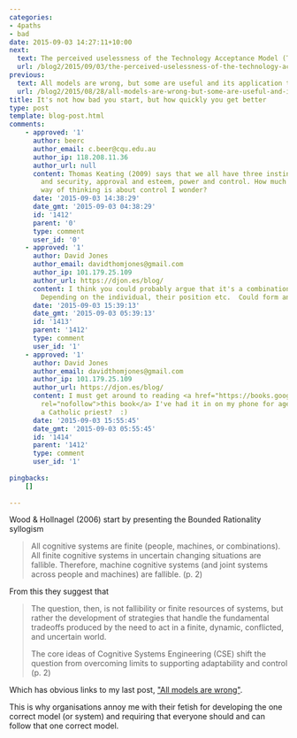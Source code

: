 ```yaml
---
categories:
- 4paths
- bad
date: 2015-09-03 14:27:11+10:00
next:
  text: The perceived uselessness of the Technology Acceptance Model (TAM) for e-learning
  url: /blog2/2015/09/03/the-perceived-uselessness-of-the-technology-acceptance-model-tam-for-e-learning/
previous:
  text: All models are wrong, but some are useful and its application to e-learning
  url: /blog2/2015/08/28/all-models-are-wrong-but-some-are-useful-and-its-application-to-e-learning/
title: It's not how bad you start, but how quickly you get better
type: post
template: blog-post.html
comments:
    - approved: '1'
      author: beerc
      author_email: c.beer@cqu.edu.au
      author_ip: 118.208.11.36
      author_url: null
      content: Thomas Keating (2009) says that we all have three instinctual needs. Safety
        and security, approval and esteem, power and control. How much of the "one ring'
        way of thinking is about control I wonder?
      date: '2015-09-03 14:38:29'
      date_gmt: '2015-09-03 04:38:29'
      id: '1412'
      parent: '0'
      type: comment
      user_id: '0'
    - approved: '1'
      author: David Jones
      author_email: davidthomjones@gmail.com
      author_ip: 101.179.25.109
      author_url: https://djon.es/blog/
      content: I think you could probably argue that it's a combination of all three.
        Depending on the individual, their position etc.  Could form an interesting survey.
      date: '2015-09-03 15:39:13'
      date_gmt: '2015-09-03 05:39:13'
      id: '1413'
      parent: '1412'
      type: comment
      user_id: '1'
    - approved: '1'
      author: David Jones
      author_email: davidthomjones@gmail.com
      author_ip: 101.179.25.109
      author_url: https://djon.es/blog/
      content: I must get around to reading <a href="https://books.google.com.au/books?id=CUgasLvgvdEC&amp;pg=PA7&amp;lpg=PA7&amp;dq=thomas+keating+2009+safety+security+esteem+power&amp;source=bl&amp;ots=PwfR4-a-ma&amp;sig=mACsFtsOTimuoAdFsFY3L5hErEQ&amp;hl=en&amp;sa=X&amp;redir_esc=y#v=onepage&amp;q=thomas%20keating%202009%20safety%20security%20esteem%20power&amp;f=false"
        rel="nofollow">this book</a> I've had it in on my phone for ages.  But citing
        a Catholic priest?  :)
      date: '2015-09-03 15:55:45'
      date_gmt: '2015-09-03 05:55:45'
      id: '1414'
      parent: '1412'
      type: comment
      user_id: '1'
    
pingbacks:
    []
    
---
```

Wood & Hollnagel (2006) start by presenting the Bounded Rationality syllogism

> All cognitive systems are finite (people, machines, or combinations). All finite cognitive systems in uncertain changing situations are fallible. Therefore, machine cognitive systems (and joint systems across people and machines) are fallible. (p. 2)

From this they suggest that

> The question, then, is not fallibility or finite resources of systems, but rather the development of strategies that handle the fundamental tradeoffs produced by the need to act in a finite, dynamic, conflicted, and uncertain world.
> 
> The core ideas of Cognitive Systems Engineering (CSE) shift the question from overcoming limits to supporting adaptability and control (p. 2)

Which has obvious links to my last post, ["All models are wrong"](/blog2/2015/08/28/all-models-are-wrong-but-some-are-useful-and-its-application-to-e-learning/).

This is why organisations annoy me with their fetish for developing the one correct model (or system) and requiring that everyone should and can follow that one correct model.